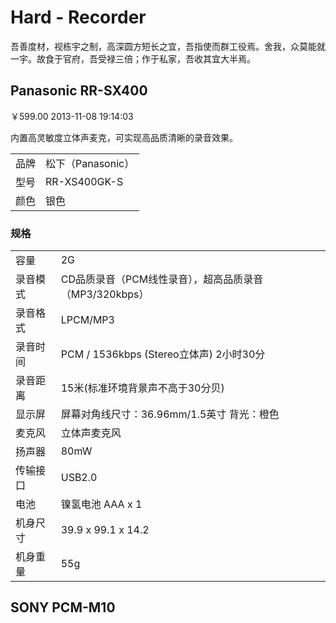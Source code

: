 # Hard - Recorder

吾善度材，视栋宇之制，高深圆方短长之宜，吾指使而群工役焉。舍我，众莫能就一宇。故食于官府，吾受禄三倍；作于私家，吾收其宜大半焉。

## Panasonic RR-SX400

￥599.00 2013-11-08 19:14:03

内置高灵敏度立体声麦克，可实现高品质清晰的录音效果。

<table class="dataintable"><tbody>
<tr>
<td>品牌</td>
<td>	松下（Panasonic）</td>
</tr>
<tr>
<td>型号</td>
<td>	RR-XS400GK-S</td>
</tr>
<tr>
<td>颜色</td>
<td>	银色</td>
</tr>
</tbody></table>


### 规格

<table class="dataintable"><tbody>
<tr>
<td>容量</td>
<td>	    2G</td>
</tr>
<tr>
<td>录音模式</td>
<td>CD品质录音（PCM线性录音），超高品质录音（MP3/320kbps）</td>
</tr>
<tr>
<td>录音格式</td>
<td>	LPCM/MP3</td>
</tr>
<tr>
<td>录音时间</td>
<td>	PCM / 1536kbps (Stereo立体声) 2小时30分</td>
</tr>
<tr>
<td>录音距离</td>
<td>	15米(标准环境背景声不高于30分贝)</td>
</tr>
<tr>
<td>显示屏</td>
<td>	屏幕对角线尺寸：36.96mm/1.5英寸 背光：橙色</td>
</tr>
<tr>
<td>麦克风</td>
<td>	立体声麦克风</td>
</tr>
<tr>
<td>扬声器</td>
<td>	80mW</td>
</tr>
<tr>
<td>传输接口</td>
<td>	USB2.0</td>
</tr>
<tr>
<td>电池</td>
<td>	镍氢电池 AAA x 1</td>
</tr>
<tr>
<td>机身尺寸</td>
<td>	39.9 x 99.1 x 14.2</td>
</tr>
<tr>
<td>机身重量</td>
<td>	55g</td>
</tr>
</tbody></table>

## SONY PCM-M10


